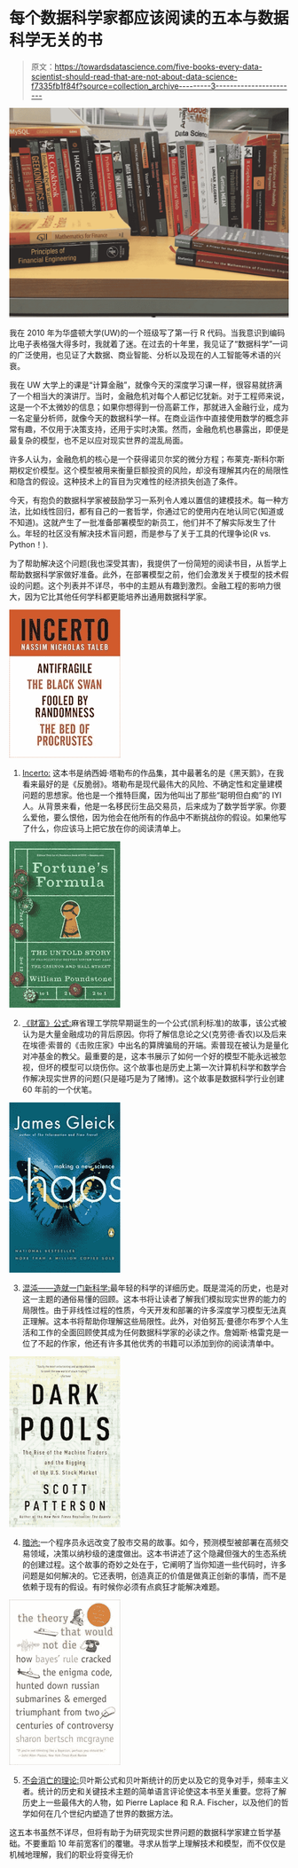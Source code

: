 # 每个数据科学家都应该阅读的五本与数据科学无关的书

> 原文：<https://towardsdatascience.com/five-books-every-data-scientist-should-read-that-are-not-about-data-science-f7335fb1f84f?source=collection_archive---------3----------------------->

![](img/8c3fdf8d42d278b2e8c467c0d16ea662.png)

我在 2010 年为华盛顿大学(UW)的一个班级写了第一行 R 代码。当我意识到编码比电子表格强大得多时，我就着了迷。在过去的十年里，我见证了“数据科学”一词的广泛使用，也见证了大数据、商业智能、分析以及现在的人工智能等术语的兴衰。

我在 UW 大学上的课是“计算金融”，就像今天的深度学习课一样，很容易就挤满了一个相当大的演讲厅。当时，金融危机对每个人都记忆犹新。对于工程师来说，这是一个不太微妙的信息；如果你想得到一份高薪工作，那就进入金融行业，成为一名定量分析师，就像今天的数据科学一样。在商业运作中直接使用数学的概念非常有趣，不仅用于决策支持，还用于实时决策。然而，金融危机也暴露出，即便是最复杂的模型，也不足以应对现实世界的混乱局面。

许多人认为，金融危机的核心是一个获得诺贝尔奖的微分方程；布莱克-斯科尔斯期权定价模型。这个模型被用来衡量巨额投资的风险，却没有理解其内在的局限性和隐含的假设。这种技术上的盲目为灾难性的经济损失创造了条件。

今天，有抱负的数据科学家被鼓励学习一系列令人难以置信的建模技术。每一种方法，比如线性回归，都有自己的一套哲学，你通过它的使用内在地认同它(知道或不知道)。这就产生了一批准备部署模型的新员工，他们并不了解实际发生了什么。年轻的社区没有解决技术盲问题，而是参与了关于工具的代理争论(R vs. Python！).

为了帮助解决这个问题(我也深受其害)，我提供了一份简短的阅读书目，从哲学上帮助数据科学家做好准备。此外，在部署模型之前，他们会激发关于模型的技术假设的问题。这个列表并不详尽，书中的主题从有趣到激烈。金融工程的影响力很大，因为它比其他任何学科都更能培养出通用数据科学家。

![](img/489ca82b248a9e71177949ce4fb73f65.png)

1) [Incerto:](https://www.amazon.com/Incerto-4-Book-Bundle-Randomness-Antifragile-ebook/dp/B00K5190LE) 这本书是纳西姆·塔勒布的作品集，其中最著名的是《黑天鹅》，在我看来最好的是《反脆弱》。塔勒布是现代最伟大的风险、不确定性和定量建模问题的思想家。他也是一个推特巨魔，因为他叫出了那些“聪明但白痴”的 IYI 人。从背景来看，他是一名移民衍生品交易员，后来成为了数学哲学家。你要么爱他，要么恨他，因为他会在他所有的作品中不断挑战你的假设。如果他写了什么，你应该马上把它放在你的阅读清单上。

![](img/4cb8ffbc3dbd2b97a351de9e15bb7f0c.png)

2) [《财富》公式:](https://www.amazon.com/Fortunes-Formula-Scientific-Betting-Casinos/dp/0809046377/)麻省理工学院早期诞生的一个公式(凯利标准)的故事，该公式被认为是大量金融成功的背后原因。你将了解信息论之父(克劳德·香农)以及后来在埃德·索普的《击败庄家》中出名的算牌骗局的开端。索普现在被认为是量化对冲基金的教父。最重要的是，这本书展示了如何一个好的模型不能永远被忽视，但坏的模型可以烧伤你。这个故事也是历史上第一次计算机科学和数学合作解决现实世界的问题(只是碰巧是为了赌博)。这个故事是数据科学行业创建 60 年前的一个伏笔。

![](img/90388291ac6bd9b4a5f5be7bd7c818f4.png)

3) [混沌——造就一门新科学:](https://www.amazon.com/Chaos-Making-Science-James-Gleick/dp/0143113453/)最年轻的科学的详细历史。既是混沌的历史，也是对这一主题的通俗易懂的回顾。这本书将让读者了解我们模拟现实世界的能力的局限性。由于非线性过程的性质，今天开发和部署的许多深度学习模型无法真正理解。这本书将帮助你理解这些局限性。此外，对伯努瓦·曼德尔布罗个人生活和工作的全面回顾使其成为任何数据科学家的必读之作。詹姆斯·格雷克是一位了不起的作家，他还有许多其他优秀的书籍可以添加到你的阅读清单中。

![](img/899d762796b25e4fbc9f5723b4a324f2.png)

4) [暗池:](https://www.amazon.com/Dark-Pools-Machine-Traders-Rigging/dp/0307887189/)一个程序员永远改变了股市交易的故事。如今，预测模型被部署在高频交易领域，决策以纳秒级的速度做出。这本书讲述了这个隐藏但强大的生态系统的创建过程。这个故事的奇妙之处在于，它阐明了当你知道一些代码时，许多问题是如何解决的。它还表明，创造真正的价值是做真正创新的事情，而不是依赖于现有的假设。有时候你必须有点疯狂才能解决难题。

![](img/7a081f5a959be917c9f8461b98b3f7af.png)

5) [不会消亡的理论:](https://www.amazon.com/Theory-That-Would-Not-Die/dp/0300188226/)贝叶斯公式和贝叶斯统计的历史以及它的竞争对手，频率主义者。统计的历史和关键技术主题的简单语言评论使这本书至关重要。您将了解历史上一些最伟大的人物，如 Pierre Laplace 和 R.A. Fischer，以及他们的哲学如何在几个世纪内塑造了世界的数据方法。

这五本书虽然不详尽，但将有助于为研究现实世界问题的数据科学家建立哲学基础。不要重蹈 10 年前宽客们的覆辙。寻求从哲学上理解技术和模型，而不仅仅是机械地理解，我们的职业将变得无价